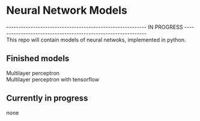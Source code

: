 # Neural Network Models

---------------------------------------------------------- IN PROGRESS -------------------------------------------------------------- <br>
This repo will contain models of neural netwoks, implemented in python. 
## Finished models 
Multilayer perceptron <br>
Multilayer perceptron with tensorflow <br>

## Currently in progress
none
